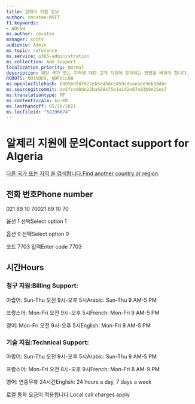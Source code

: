 ```yaml
---
title: 알제리 지원 정보
author: cmcatee-MSFT
f1.keywords:
- NOCSH
ms.author: cmcatee
manager: scotv
audience: Admin
ms.topic: reference
ms.service: o365-administration
ms.collection: Adm_Support
localization_priority: Normal
description: 해당 국가 또는 지역에 대한 고객 지원에 문의하는 방법을 배워야 합니다.
ROBOTS: NOINDEX, NOFOLLOW
ms.openlocfilehash: b9b5b9f8f622eb5e45dce459cdeaeaee9eb38d0c
ms.sourcegitcommit: de5fce90de22ba588e75e1a1d2e87e03b9e25ec7
ms.translationtype: MT
ms.contentlocale: ko-KR
ms.lasthandoff: 05/10/2021
ms.locfileid: "52296674"
---
```

# <a name="contact-support-for-algeria"></a><span data-ttu-id="68bd8-103">알제리 지원에 문의</span><span class="sxs-lookup"><span data-stu-id="68bd8-103">Contact support for Algeria</span></span>

<span data-ttu-id="68bd8-104">[다른 국가 또는 지역 을 검색합니다.](../../business-video/get-help-support.md)</span><span class="sxs-lookup"><span data-stu-id="68bd8-104">[Find another country or region](../../business-video/get-help-support.md).</span></span>

## <a name="phone-number"></a><span data-ttu-id="68bd8-105">전화 번호</span><span class="sxs-lookup"><span data-stu-id="68bd8-105">Phone number</span></span>
<span data-ttu-id="68bd8-106">021 89 10 70</span><span class="sxs-lookup"><span data-stu-id="68bd8-106">021 89 10 70</span></span>

<span data-ttu-id="68bd8-107">옵션 1 선택</span><span class="sxs-lookup"><span data-stu-id="68bd8-107">Select option 1</span></span>

<span data-ttu-id="68bd8-108">옵션 9 선택</span><span class="sxs-lookup"><span data-stu-id="68bd8-108">Select option 9</span></span>

<span data-ttu-id="68bd8-109">코드 7703 입력</span><span class="sxs-lookup"><span data-stu-id="68bd8-109">Enter code 7703</span></span>

## <a name="hours"></a><span data-ttu-id="68bd8-110">시간</span><span class="sxs-lookup"><span data-stu-id="68bd8-110">Hours</span></span>
### <a name="billing-support"></a><span data-ttu-id="68bd8-111">청구 지원:</span><span class="sxs-lookup"><span data-stu-id="68bd8-111">Billing Support:</span></span>

<span data-ttu-id="68bd8-112">아랍어: Sun-Thu 오전 9시-오후 5시</span><span class="sxs-lookup"><span data-stu-id="68bd8-112">Arabic: Sun-Thu 9 AM-5 PM</span></span>

<span data-ttu-id="68bd8-113">프랑스어: Mon-Fri 오전 9시-오후 5시</span><span class="sxs-lookup"><span data-stu-id="68bd8-113">French: Mon-Fri 9 AM-5 PM</span></span>

<span data-ttu-id="68bd8-114">영어: Mon-Fri 오전 9시-오후 5시</span><span class="sxs-lookup"><span data-stu-id="68bd8-114">English: Mon-Fri 9 AM-5 PM</span></span>

### <a name="technical-support"></a><span data-ttu-id="68bd8-115">기술 지원:</span><span class="sxs-lookup"><span data-stu-id="68bd8-115">Technical Support:</span></span>

<span data-ttu-id="68bd8-116">아랍어: Sun-Thu 오전 9시-오후 5시</span><span class="sxs-lookup"><span data-stu-id="68bd8-116">Arabic: Sun-Thu 9 AM-5 PM</span></span>

<span data-ttu-id="68bd8-117">프랑스어: Mon-Fri 오전 8시-오후 9시</span><span class="sxs-lookup"><span data-stu-id="68bd8-117">French: Mon-Fri 8 AM-9 PM</span></span>

<span data-ttu-id="68bd8-118">영어: 연중무휴 24시간</span><span class="sxs-lookup"><span data-stu-id="68bd8-118">English: 24 hours a day, 7 days a week</span></span>

<span data-ttu-id="68bd8-119">로컬 통화 요금이 적용됩니다.</span><span class="sxs-lookup"><span data-stu-id="68bd8-119">Local call charges apply</span></span>
